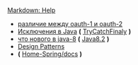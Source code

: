 [Markdown: Help](https://github.com/adam-p/markdown-here/wiki/Markdown-Cheatsheet)

* [различие между oauth-1 и oauth-2](различие%20между%20oauth-1%20и%20oauth-2.md)
* [Исключения в Java](Исключения%20в%20Java.md) **(** [TryCatchFinaly](https://github.com/Home-Spring/SpringFileUpload2/blob/master/src/test/java/com/journaldev/spring/TryCatchFinaly.java) **)**
* [что нового в java-8](что%20нового%20в%20java-8.md)  **(** [Java8.2](https://github.com/Home-Java8/Java8.2) **)**
* [Design Patterns](Design%20Patterns.md)
* **(** [Home-Spring/docs](https://github.com/Home-Spring/docs) **)**
